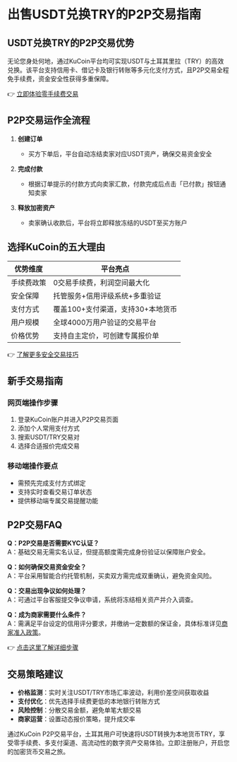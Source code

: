 # 出售USDT兑换TRY的P2P交易指南

## USDT兑换TRY的P2P交易优势

无论您身处何地，通过KuCoin平台均可实现USDT与土耳其里拉（TRY）的高效兑换。该平台支持信用卡、借记卡及银行转账等多元化支付方式，且P2P交易全程免手续费，资金安全性获得多重保障。

👉 [立即体验零手续费交易](https://bit.ly/okx_welcome)

## P2P交易运作全流程

1. **创建订单**
   - 买方下单后，平台自动冻结卖家对应USDT资产，确保交易资金安全

2. **完成付款**
   - 根据订单提示的付款方式向卖家汇款，付款完成后点击「已付款」按钮通知卖家

3. **释放加密资产**
   - 卖家确认收款后，平台将立即释放冻结的USDT至买方账户

## 选择KuCoin的五大理由

| 优势维度       | 平台亮点                          |
|----------------|-----------------------------------|
| 手续费政策     | 0交易手续费，利润空间最大化       |
| 安全保障       | 托管服务+信用评级系统+多重验证    |
| 支付方式       | 覆盖100+支付渠道，支持30+本地货币 |
| 用户规模       | 全球4000万用户验证的交易平台      |
| 价格优势       | 支持自主定价，可创建专属报价单    |

👉 [了解更多安全交易技巧](https://bit.ly/okx_welcome)

## 新手交易指南

### 网页端操作步骤
1. 登录KuCoin账户并进入P2P交易页面
2. 添加个人常用支付方式
3. 搜索USDT/TRY交易对
4. 选择合适报价完成交易

### 移动端操作要点
- 需预先完成支付方式绑定
- 支持实时查看交易订单状态
- 提供移动端专属交易提醒功能

## P2P交易FAQ

**Q：P2P交易是否需要KYC认证？**  
A：基础交易无需实名认证，但提高额度需完成身份验证以保障账户安全。

**Q：如何确保交易资金安全？**  
A：平台采用智能合约托管机制，买卖双方需完成双重确认，避免资金风险。

**Q：交易出现争议如何处理？**  
A：可通过平台客服提交争议申请，系统将冻结相关资产并介入调查。

**Q：成为商家需要什么条件？**  
A：需满足平台设定的信用评分要求，并缴纳一定数额的保证金，具体标准详见[商家准入政策](https://www.kucoin.com/zh-hant/express/merchant)。

👉 [点击这里了解详细步骤](https://bit.ly/okx_welcome)

## 交易策略建议

- **价格监测**：实时关注USDT/TRY市场汇率波动，利用价差空间获取收益
- **支付优化**：优先选择手续费更低的本地银行转账方式
- **风险控制**：分散交易金额，避免单笔大额交易
- **商家运营**：设置动态报价策略，提升成交率

通过KuCoin P2P交易平台，土耳其用户可快速将USDT转换为本地货币TRY，享受零手续费、多支付渠道、高流动性的数字资产交易体验。立即注册账户，开启您的加密货币交易之旅。
